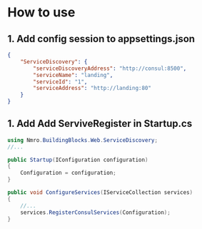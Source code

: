 # How to use

## 1. Add config session to appsettings.json 
```JSON
{
    "ServiceDiscovery": {
        "serviceDiscoveryAddress": "http://consul:8500",
        "serviceName": "landing",
        "serviceId": "1",
        "serviceAddress": "http://landing:80"
    }
}
```

## 1. Add Add ServiveRegister in Startup.cs

```C#
using Nmro.BuildingBlocks.Web.ServiceDiscovery;
//...

public Startup(IConfiguration configuration)
{
    Configuration = configuration;
}

public void ConfigureServices(IServiceCollection services)
{
    //...
    services.RegisterConsulServices(Configuration);
}
```
